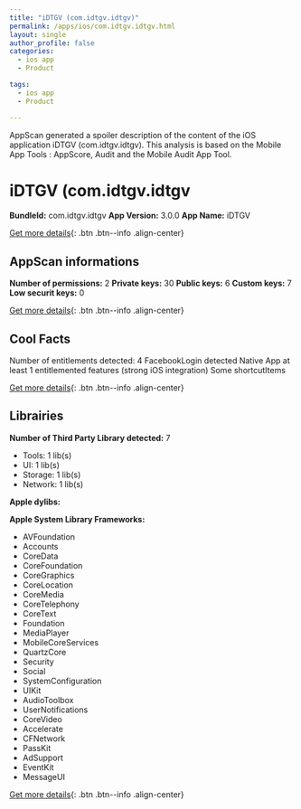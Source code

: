 ```yaml
---
title: "iDTGV (com.idtgv.idtgv)"
permalink: /apps/ios/com.idtgv.idtgv.html
layout: single
author_profile: false
categories: 
  - ios app 
  - Product 

tags: 
  - ios app 
  - Product 

---
```

AppScan generated a spoiler description of the content of the iOS application iDTGV (com.idtgv.idtgv). This analysis is based on the Mobile App Tools : AppScore, Audit and the Mobile Audit App Tool.

# iDTGV (com.idtgv.idtgv

**BundleId:** com.idtgv.idtgv
**App Version:** 3.0.0
**App Name:** iDTGV


[Get more details](/pricing.html){: .btn .btn--info .align-center}  
  
## AppScan informations 

**Number of permissions:** 2
**Private keys:** 30
**Public keys:** 6
**Custom keys:** 7
**Low securit keys:** 0
  
[Get more details](/pricing.html){: .btn .btn--info .align-center}

## Cool Facts

Number of entitlements detected: 4
FacebookLogin detected
Native App
at least 1 entitlemented features (strong iOS integration)
Some shortcutItems 
  
[Get more details](/pricing.html){: .btn .btn--info .align-center}

## Librairies 
**Number of Third Party Library detected:** 7
- Tools: 1 lib(s)
- UI: 1 lib(s)
- Storage: 1 lib(s)
- Network: 1 lib(s)

**Apple dylibs:**


**Apple System Library Frameworks:**
- AVFoundation
- Accounts
- CoreData
- CoreFoundation
- CoreGraphics
- CoreLocation
- CoreMedia
- CoreTelephony
- CoreText
- Foundation
- MediaPlayer
- MobileCoreServices
- QuartzCore
- Security
- Social
- SystemConfiguration
- UIKit
- AudioToolbox
- UserNotifications
- CoreVideo
- Accelerate
- CFNetwork
- PassKit
- AdSupport
- EventKit
- MessageUI


  
[Get more details](/pricing.html){: .btn .btn--info .align-center}

